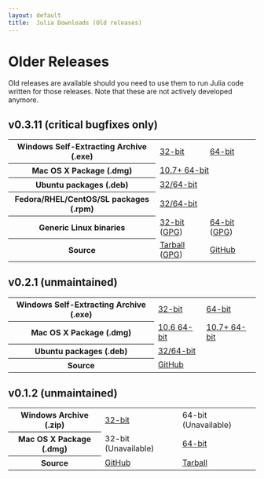 ```yaml
---
layout: default
title:  Julia Downloads (Old releases)
---
```


# Older Releases

Old releases are available should you need to use them to run Julia
code written for those releases.  Note that these are not actively developed
anymore.

## v0.3.11 (critical bugfixes only)
<table class="downloads"><tbody>
<tr>
    <th> Windows Self-Extracting Archive (.exe) </th>
    <td> <a href="https://s3.amazonaws.com/julialang/bin/winnt/x86/0.3/julia-0.3.11-win32.exe">32-bit</a> </td>
    <td> <a href="https://s3.amazonaws.com/julialang/bin/winnt/x64/0.3/julia-0.3.11-win64.exe">64-bit</a> </td>
</tr>
<tr>
    <th> Mac OS X Package (.dmg) </th>
    <td colspan="2"> <a href="https://s3.amazonaws.com/julialang/bin/osx/x64/0.3/julia-0.3.11-osx10.7+.dmg">10.7+ 64-bit</a> </td>
</tr>
<tr>
    <th> Ubuntu packages (.deb) </th>
    <td colspan="2"> <a href="https://launchpad.net/~staticfloat/+archive/juliareleases">32/64-bit</a> </td>
</tr>
<tr>
    <th> Fedora/RHEL/CentOS/SL packages (.rpm) </th>
    <td colspan="2"> <a href="https://copr.fedoraproject.org/coprs/nalimilan/julia/">32/64-bit</a> </td>
</tr>
<tr>
    <th> Generic Linux binaries </th>
    <td> <a href="https://julialang.s3.amazonaws.com/bin/linux/x86/0.3/julia-0.3.11-linux-i686.tar.gz">32-bit</a> (<a href="https://julialang.s3.amazonaws.com/bin/linux/x86/0.3/julia-0.3.11-linux-i686.tar.gz.asc">GPG</a>)</td>
    <td> <a href="https://julialang.s3.amazonaws.com/bin/linux/x64/0.3/julia-0.3.11-linux-x86_64.tar.gz">64-bit</a> (<a href="https://julialang.s3.amazonaws.com/bin/linux/x64/0.3/julia-0.3.11-linux-x86_64.tar.gz.asc">GPG</a>)</td>
</tr>
<tr>
    <th> Source </th>
    <td> <a href="https://github.com/JuliaLang/julia/releases/download/v0.3.11/julia-0.3.11_483dbf5279.tar.gz">Tarball</a> (<a href="https://github.com/JuliaLang/julia/releases/download/v0.3.11/julia-0.3.11_483dbf5279.tar.gz.asc">GPG</a>) </td>
    <td> <a href="https://github.com/JuliaLang/julia/tree/release-0.3">GitHub</a> </td>
</tr>
</tbody></table>

## v0.2.1 (unmaintained)
<table class="downloads"><tbody>
<tr>
    <th> Windows Self-Extracting Archive (.exe) </th>
    <td> <a href="http://s3.amazonaws.com/julialang/bin/winnt/x86/0.2/julia-0.2.1-win32.exe">32-bit</a> </td>
    <td> <a href="http://s3.amazonaws.com/julialang/bin/winnt/x64/0.2/julia-0.2.1-win64.exe">64-bit</a> </td>
</tr>
<tr>
    <th> Mac OS X Package (.dmg) </th>
    <td> <a href="https://s3.amazonaws.com/julialang/bin/osx/x64/0.2/julia-0.2.1-osx10.6.dmg">10.6 64-bit</a> </td>
    <td> <a href="https://s3.amazonaws.com/julialang/bin/osx/x64/0.2/julia-0.2.1-osx10.7+.dmg">10.7+ 64-bit</a> </td>
</tr>
<tr>
    <th> Ubuntu packages (.deb) </th>
    <td colspan=2> <a href="https://launchpad.net/~staticfloat/+archive/juliareleases">32/64-bit</a> </td>
</tr>
<tr>
    <th> Source </th>
    <td colspan=2> <a href="https://github.com/JuliaLang/julia/tree/v0.2.1">GitHub</a> </td>
</tr>
</tbody></table>

## v0.1.2 (unmaintained)
<table class="downloads"><tbody>
<tr>
    <th> Windows Archive (.zip) </th>
    <td> <a href="http://julialang.googlecode.com/files/julia0.1.2-WINNT-i686%2BGit.zip">32-bit</a> </td>
    <td> 64-bit (Unavailable) </td>
</tr>
<tr>
    <th> Mac OS X Package (.dmg) </th>
    <td>32-bit (Unavailable)</td>
    <td> <a href="http://julialang.googlecode.com/files/Julia-0.1.2.dmg">64-bit</a> </td>
</tr>
<tr>
    <th> Source </th>
    <td> <a href="https://github.com/JuliaLang/julia/tree/release-0.1">GitHub</a> </td>
    <td> <a href="https://github.com/JuliaLang/julia/archive/release-0.1.tar.gz">Tarball</a> </td>
</tr>
</tbody></table>
